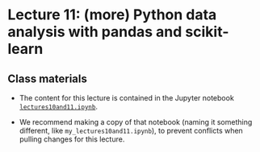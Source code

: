 # Lecture 11: (more) Python data analysis with pandas and scikit-learn

## Class materials

- The content for this lecture is contained in the Jupyter notebook [`lectures10and11.ipynb`](../lecture10/lectures10and11.ipynb).

- We recommend making a copy of that notebook (naming it something different, like `my_lectures10and11.ipynb`), to prevent conflicts when pulling changes for this lecture. 


